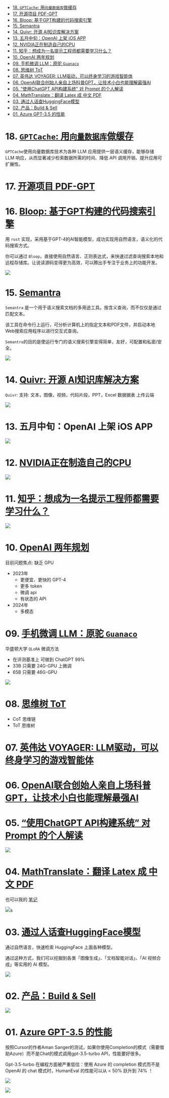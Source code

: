 - [18. `GPTCache`: 用`向量数据库`做缓存](#18-gptcache-用向量数据库做缓存)
- [17. 开源项目 PDF-GPT](#17-开源项目-pdf-gpt)
- [16. Bloop: 基于GPT构建的代码搜索引擎](#16-bloop-基于gpt构建的代码搜索引擎)
- [15. Semantra](#15-semantra)
- [14. Quivr: 开源 AI知识库解决方案](#14-quivr-开源-ai知识库解决方案)
- [13. 五月中旬：OpenAI 上架 iOS APP](#13-五月中旬openai-上架-ios-app)
- [12. NVIDIA正在制造自己的CPU](#12-nvidia正在制造自己的cpu)
- [11. 知乎：想成为一名提示工程师都需要学习什么？](#11-知乎想成为一名提示工程师都需要学习什么)
- [10. OpenAI 两年规划](#10-openai-两年规划)
- [09. 手机微调 LLM：原驼 `Guanaco`](#09-手机微调-llm原驼-guanaco)
- [08. 思维树 ToT](#08-思维树-tot)
- [07. 英伟达 VOYAGER: LLM驱动，可以终身学习的游戏智能体](#07-英伟达-voyager-llm驱动可以终身学习的游戏智能体)
- [06. OpenAI联合创始人亲自上场科普GPT，让技术小白也能理解最强AI](#06-openai联合创始人亲自上场科普gpt让技术小白也能理解最强ai)
- [05. “使用ChatGPT API构建系统” 对 Prompt 的个人解读](#05-使用chatgpt-api构建系统-对-prompt-的个人解读)
- [04. MathTranslate：翻译 Latex 成 中文 PDF](#04-mathtranslate翻译-latex-成-中文-pdf)
- [03. 通过人话查HuggingFace模型](#03-通过人话查huggingface模型)
- [02. 产品：Build \& Sell](#02-产品build--sell)
- [01. Azure GPT-3.5 的性能](#01-azure-gpt-35-的性能)

# 18. [`GPTCache`: 用`向量数据库`做缓存](https://github.com/zilliztech/GPTCache)

`GPTCache`使用向量数据库技术为各种 LLM 应用提供一层语义缓存，能够存储 LLM 响应，从而显著减少检索数据所需的时间、降低 API 调用开销、提升应用可扩展性。

# 17. [开源项目 PDF-GPT](https://github.com/bhaskatripathi/pdfGPT)

# 16. [Bloop: 基于GPT构建的代码搜索引擎](https://zhuanlan.zhihu.com/p/624362567)

用 `rust` 实现，采用基于GPT-4的AI智能模型，成功实现用自然语言，语义化的代码搜索方式。

你可以通过 `Bloop`，直接使用自然语言、正则表达式，来快速过滤查询搜索本地和远程存储库。让说读源码变得更为高效，可以腾出手专注于业务上的功能开发。

![](../../images/20230606102046.jpg)

# 15. [Semantra](https://github.com/freedmand/semantra)

`Semantra` 是一个用于语义搜索文档的多用途工具。按含义查询，而不仅仅是通过匹配文本。

该工具在命令行上运行，可分析计算机上的指定文本和PDF文件，并启动本地Web搜索应用程序以进行交互式查询。

`Semantra`的目的是使运行专门的语义搜索引擎变得简单，友好，可配置和私密/安全。

![](../../images/20230606101847.jpg)

# 14. [Quivr: 开源 AI知识库解决方案](github.com/StanGirard/quivr)

`Quivr`: 支持: 文本，图像，视频，代码片段，PPT，Excel 数据据表 上传云端

![](../../images/20230606101601.jpg)

# 13. 五月中旬：OpenAI 上架 iOS APP

![](../../images/20230606101739.jpg)

# 12. [NVIDIA正在制造自己的CPU](https://weibo.com/1727858283/4907300449682143)

![](../../images/20230606101239.jpg)

# 11. [知乎：想成为一名提示工程师都需要学习什么？](https://www.zhihu.com/question/593938418/answer/3056641740)

![](../../images/20230605193732.png)

# 10. [OpenAI 两年规划](https://foresightnews.pro/article/detail/34376)

目前问题焦点: 缺乏 GPU

+ 2023年
    - 更便宜、更快的 GPT-4
    - 更多 token
    - 微调 api
    - 有状态的 API
+ 2024年
    - 多模态

# 09. [手机微调 LLM：原驼 `Guanaco`](https://zhuanlan.zhihu.com/p/632488033)

华盛顿大学 `QLoRA` 微调方法

+ 在评测基准上 可做到 ChatGPT 99%
+ 33B 只需要 24G-GPU 上微调
+ 65B 只需要 46G-GPU

![](./../../images/20230605193427.png)

# 08. [思维树 ToT](https://zhuanlan.zhihu.com/p/633974673)

+ CoT 思维链
+ ToT 思维树

# 07. [英伟达 VOYAGER: LLM驱动，可以终身学习的游戏智能体](https://zhuanlan.zhihu.com/p/632739144)

# 06. [OpenAI联合创始人亲自上场科普GPT，让技术小白也能理解最强AI](https://zhuanlan.zhihu.com/p/633176312)

# 05. [“使用ChatGPT API构建系统” 对 Prompt 的个人解读](https://www.zhihu.com/question/593938418)

![](./../../images/20230605122751.jpg)

# 04. [MathTranslate：翻译 Latex 成 中文 PDF](https://weibo.com/1727858283/N2PX5uluz)

也可以我的 [笔记](https://zhuanlan.zhihu.com/p/633316249)

![](./../../images/20230605122148.png)s

# 03. [通过人话查HuggingFace模型](https://weibo.com/5722964389/N2XXqnYhj)

通过自然语言，快速检索 HuggingFace 上面各种模型。

通过这种方式，我们可以挖掘到各类「图像生成」、「文档智能对话」、「AI 视频合成」等实用的 AI 模型。

![](../../images/20230605121249.png)

# 02. [产品：Build & Sell]()

![](../../images/20230605121810.png)

# 01. [Azure GPT-3.5 的性能](https://weibo.com/1402400261/N3sQOw7eE)

按照Cursor的作者Aman Sanger的测试，如果你使用Completion的模式（需要借助Azure）而不是Chat的模式调用gpt-3.5-turbo API，性能要好很多。

Gpt-3.5-turbo 在编程方面被严重低估：使用 Azure 的 completion 模式而不是 OpenAI 的 chat 模式时，HumanEval 的性能可以从 < 50% 跃升到 74% ！

![](./../../images/20230605121908.png)

![](../../images/20230605122455.png)